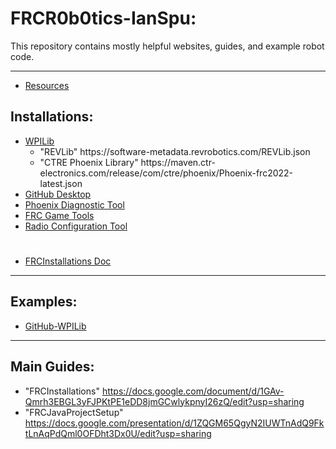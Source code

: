 # FRCR0b0tics-IanSpu:

This repository contains mostly helpful websites, guides, and example robot code.

---

- [Resources](https://www.firstinspires.org/resource-library/frc/technical-resources)

## Installations:

- [WPILib](https://github.com/wpilibsuite/allwpilib/releases)
  - "REVLib" htt<span>ps://</span>software-metadata.revrobotics.com/REVLib.json
  - "CTRE Phoenix Library" htt<span>ps://</span>maven.ctr-electronics.com/release/com/ctre/phoenix/Phoenix-frc2022-latest.json
- [GitHub Desktop](https://desktop.github.com/)
- [Phoenix Diagnostic Tool](https://github.com/CrossTheRoadElec/Phoenix-Releases/releases)
- [FRC Game Tools](https://www.ni.com/en-us/support/downloads/drivers/download.frc-game-tools.html)
- [Radio Configuration Tool](https://docs.wpilib.org/en/stable/docs/zero-to-robot/step-3/radio-programming.html)
#
- [FRCInstallations Doc](https://docs.google.com/document/d/1GAv-Qmrh3EBGL3yFJPKtPE1eDD8jmGCwlykpnyI26zQ/edit)
---
## Examples:
- [GitHub-WPILib](https://github.com/wpilibsuite/allwpilib/tree/main/wpilibjExamples/src/main/java/edu/wpi/first/wpilibj/examples)
---
## Main Guides:

- "FRCInstallations" https://docs.google.com/document/d/1GAv-Qmrh3EBGL3yFJPKtPE1eDD8jmGCwlykpnyI26zQ/edit?usp=sharing
- "FRCJavaProjectSetup" https://docs.google.com/presentation/d/1ZQGM65QgyN2IUWTnAdQ9FktLnAqPdQml0OFDht3Dx0U/edit?usp=sharing

